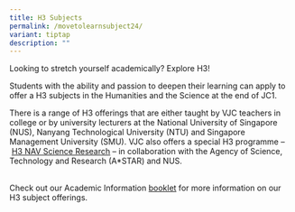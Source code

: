 ```yaml
---
title: H3 Subjects
permalink: /movetolearnsubject24/
variant: tiptap
description: ""
---
```

<p>Looking to stretch yourself academically? Explore H3!</p><p>Students with the ability and passion to deepen their learning can apply to offer a H3 subjects in the Humanities and the Science at the end of JC1.</p><p>There is a range of H3 offerings that are either taught by VJC teachers in college or by university lecturers at the National University of Singapore (NUS), Nanyang Technological University (NTU) and Singapore Management University (SMU). VJC also offers a special H3 programme –&nbsp;<a href="https://victoriajc.moe.edu.sg/learn-like-a-victorian/talent-development-programme/vsmart/" rel="noopener noreferrer nofollow" target="_blank"><u>H3 NAV Science Research</u></a>&nbsp;– in collaboration with the Agency of Science, Technology and Research (A*STAR) and NUS.</p><p><br>Check out our Academic Information <a href="https://www.dropbox.com/s/0khf4tnhyqs0q59/VJC%20Academic%20Information%20Booklet%202023%20%288%20Jan%29.pdf?dl=0" rel="noopener noreferrer nofollow" target="_blank">booklet</a> for more information on our H3 subject offerings.</p>
